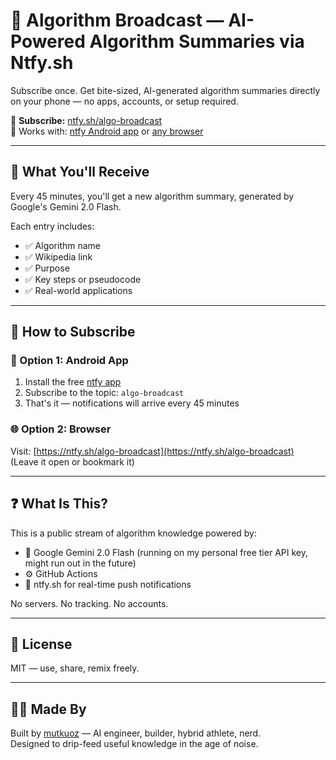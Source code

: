 # 📡 Algorithm Broadcast — AI-Powered Algorithm Summaries via Ntfy.sh

Subscribe once. Get bite-sized, AI-generated algorithm summaries directly on your phone — no apps, accounts, or setup required.

🔔 **Subscribe:** [ntfy.sh/algo-broadcast](https://ntfy.sh/algo-broadcast)  
📱 Works with: [ntfy Android app](https://ntfy.sh/app/) or [any browser](https://ntfy.sh/algo-broadcast)

---

## 🧠 What You'll Receive

Every 45 minutes, you'll get a new algorithm summary, generated by Google's Gemini 2.0 Flash.

Each entry includes:

- ✅ Algorithm name
- ✅ Wikipedia link
- ✅ Purpose
- ✅ Key steps or pseudocode
- ✅ Real-world applications

---

## 📲 How to Subscribe

### 🔔 Option 1: Android App

1. Install the free [ntfy app](https://ntfy.sh/app/)
2. Subscribe to the topic: `algo-broadcast`
3. That's it — notifications will arrive every 45 minutes

### 🌐 Option 2: Browser

Visit: [https://ntfy.sh/algo-broadcast](https://ntfy.sh/algo-broadcast)  
(Leave it open or bookmark it)

---

## ❓ What Is This?

This is a public stream of algorithm knowledge powered by:

- 🧠 Google Gemini 2.0 Flash (running on my personal free tier API key, might run out in the future)
- ⚙️ GitHub Actions
- 📡 ntfy.sh for real-time push notifications

No servers. No tracking. No accounts.

---

## 📘 License

MIT — use, share, remix freely.

---

## 🙋‍♀️ Made By

Built by [mutkuoz](https://mutkuoz.xyz) — AI engineer, builder, hybrid athlete, nerd.  
Designed to drip-feed useful knowledge in the age of noise.
